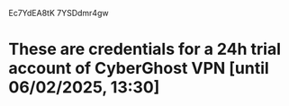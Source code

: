 Ec7YdEA8tK
7YSDdmr4gw
# These are credentials for a 24h trial account of CyberGhost VPN [until 06/02/2025, 13:30]
